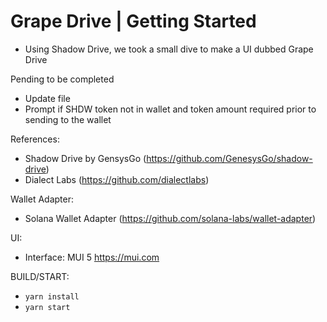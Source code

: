 # Grape Drive | Getting Started 

- Using Shadow Drive, we took a small dive to make a UI dubbed Grape Drive

Pending to be completed
- Update file
- Prompt if SHDW token not in wallet and token amount required prior to sending to the wallet

References:
- Shadow Drive by GensysGo (https://github.com/GenesysGo/shadow-drive)
- Dialect Labs (https://github.com/dialectlabs)

Wallet Adapter:
- Solana Wallet Adapter (https://github.com/solana-labs/wallet-adapter)

UI:
- Interface: MUI 5 https://mui.com

BUILD/START:
- `yarn install`
- `yarn start`

